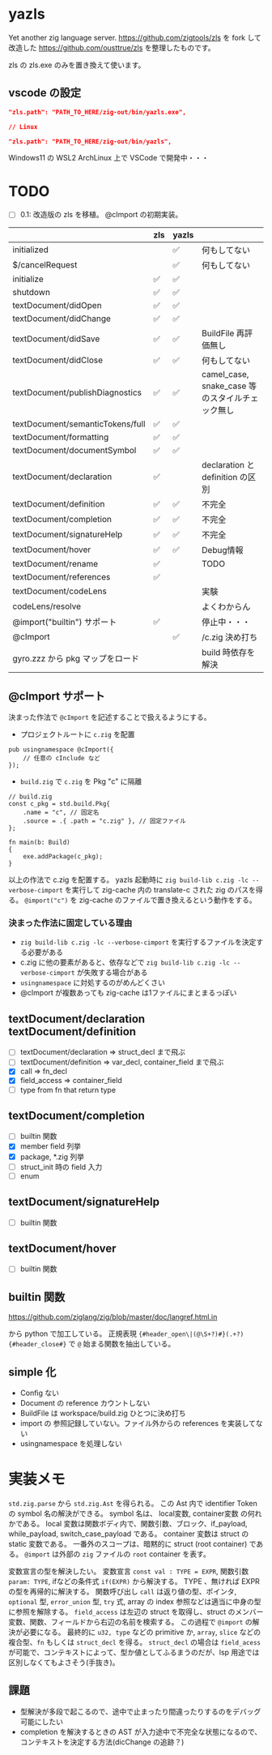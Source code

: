 # yazls

Yet another zig language server.
<https://github.com/zigtools/zls> を fork して改造した <https://github.com/ousttrue/zls> を整理したものです。

zls の zls.exe のみを置き換えて使います。

## vscode の設定

```json:settings.json
"zls.path": "PATH_TO_HERE/zig-out/bin/yazls.exe",

// Linux

"zls.path": "PATH_TO_HERE/zig-out/bin/yazls",
```

Windows11 の WSL2 ArchLinux 上で VSCode で開発中・・・

# TODO

* [ ] 0.1: 改造版の zls を移植。 @cImport の初期実装。

|                                  | zls | yazls |                                                 |
|----------------------------------|-----|-------|-------------------------------------------------|
| initialized                      |     | ✅     | 何もしてない                                    |
| $/cancelRequest                  |     | ✅     | 何もしてない                                    |
| initialize                       | ✅   | ✅     |                                                 |
| shutdown                         | ✅   | ✅     |                                                 |
| textDocument/didOpen             | ✅   | ✅     |                                                 |
| textDocument/didChange           | ✅   | ✅     |                                                 |
| textDocument/didSave             | ✅   | ✅     | BuildFile 再評価無し                            |
| textDocument/didClose            | ✅   | ✅     | 何もしてない                                    |
| textDocument/publishDiagnostics  | ✅   | ✅     | camel_case, snake_case 等のスタイルチェック無し |
| textDocument/semanticTokens/full | ✅   | ✅     |                                                 |
| textDocument/formatting          | ✅   | ✅     |                                                 |
| textDocument/documentSymbol      | ✅   | ✅     |                                                 |
| textDocument/declaration         | ✅   |       | declaration と definition の区別                |
| textDocument/definition          | ✅   | ✅     | 不完全                                          |
| textDocument/completion          | ✅   | ✅     | 不完全                                          |
| textDocument/signatureHelp       | ✅   | ✅     | 不完全                                          |
| textDocument/hover               | ✅   | ✅     | Debug情報                                       |
| textDocument/rename              | ✅   |       | TODO                                            |
| textDocument/references          | ✅   |       |                                                 |
| textDocument/codeLens            |     |       | 実験                                            |
| codeLens/resolve                 |     |       | よくわからん                                    |
| @import("builtin") サポート      | ✅   |       | 停止中・・・                                    |
| @cImport                         |     | ✅     | /c.zig 決め打ち                                 |
| gyro.zzz から pkg マップをロード |     |       | build 時依存を解決                              |

## @cImport サポート

決まった作法で `@cImport` を記述することで扱えるようにする。

* プロジェクトルートに `c.zig` を配置

```zig
pub usingnamespace @cImport({
    // 任意の cInclude など
});
```

* `build.zig` で `c.zig` を Pkg "c" に隔離

```zig
// build.zig
const c_pkg = std.build.Pkg{
    .name = "c", // 固定名
    .source = .{ .path = "c.zig" }, // 固定ファイル
};

fn main(b: Build)
{
    exe.addPackage(c_pkg);
}
```

以上の作法で c.zig を配置する。
yazls 起動時に `zig build-lib c.zig -lc --verbose-cimport` を実行して zig-cache 内の translate-c された zig のパスを得る。
`@import("c")` を zig-cache のファイルで置き換えるという動作をする。

### 決まった作法に固定している理由

* `zig build-lib c.zig -lc --verbose-cimport` を実行するファイルを決定する必要がある
* c.zig に他の要素があると、依存などで `zig build-lib c.zig -lc --verbose-cimport` が失敗する場合がある
* `usingnamespace` に対処するのがめんどくさい
* @cImport が複数あっても zig-cache は1ファイルにまとまるっぽい

## textDocument/declaration textDocument/definition

* [ ] textDocument/declaration => struct_decl まで飛ぶ
* [ ] textDocument/definition => var_decl, container_field まで飛ぶ
* [x] call => fn_decl
* [x] field_access => container_field
* [ ] type from fn that return type

## textDocument/completion

* [ ] builtin 関数
* [x] member field 列挙
* [x] package, *.zig 列挙
* [ ] struct_init 時の field 入力
* [ ] enum

## textDocument/signatureHelp

* [ ] builtin 関数

## textDocument/hover

* [ ] builtin 関数

## builtin 関数

<https://github.com/ziglang/zig/blob/master/doc/langref.html.in>

から python で加工している。
正規表現 `{#header_open\|(@\S+?)#}(.+?){#header_close#}` で `@` 始まる関数を抽出している。

## simple 化

* Config ない
* Document の reference カウントしない
* BuildFile は workspace/build.zig ひとつに決め打ち
* import の 参照記録していない。ファイル外からの references を実装してない
* usingnamespace を処理しない

# 実装メモ

`std.zig.parse` から `std.zig.Ast` を得られる。
この Ast 内で identifier Token の symbol 名の解決ができる。
symbol 名は、 local変数, container変数 の何れかである。
local 変数は関数ボディ内で、関数引数、ブロック、if_payload, while_payload, switch_case_payload である。
container 変数は struct の static 変数である。
一番外のスコープは、暗黙的に struct (root container) である。
`@import` は外部の `zig` ファイルの `root` container を表す。

変数宣言の型を解決したい。
変数宣言 `const val : TYPE = EXPR`, 関数引数 `param: TYPE`, ifなどの条件式 `if(EXPR)` から解決する。
TYPE 、無ければ EXPR の型を再帰的に解決する。
関数呼び出し `call` は返り値の型、ポインタ, `optional` 型, `error_union` 型, `try` 式, array の index 参照などは適当に中身の型に参照を解除する。
`field_access` は左辺の struct を取得し、struct のメンバー変数、関数、フィールドから右辺の名前を検索する。
この過程で `@import` の解決が必要になる。
最終的に `u32, type` などの primitive か, `array`, `slice` などの複合型、`fn` もしくは `struct_decl` を得る。
`struct_decl` の場合は `field_acess` が可能で、コンテキストによって、型か値としてふるまうのだが、lsp 用途では区別しなくてもよさそう(手抜き)。

## 課題

* 型解決が多段で起こるので、途中で止まったり間違ったりするのをデバッグ可能にしたい
* completion を解決するときの AST が入力途中で不完全な状態になるので、コンテキストを決定する方法(dicChange の追跡？)

